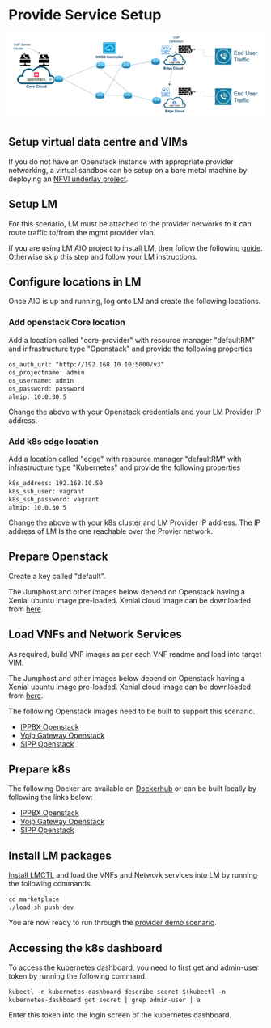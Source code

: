 # Provide Service Setup

![VoIP Service](/docs/images/provider-voip.PNG)

## Setup virtual data centre and VIMs

If you do not have an Openstack instance with appropriate provider networking, a virtual sandbox can be setup on a bare metal machine by deploying an [NFVI underlay project](https://github.com/accanto-systems/nfvi-environment). 

## Setup LM

For this scenario, LM must be attached to the provider networks to it can route traffic to/from the mgmt provider vlan. 

If you are using LM AIO project to install LM, then follow the following [guide](/docs/install-AIO.md). Otherwise skip this step and follow your LM instructions. 

## Configure locations in LM

Once AIO is up and running, log onto LM and create the following locations. 

### Add openstack Core location

Add a location called "core-provider" with resource manager "defaultRM" and infrastructure type "Openstack" and provide the following properties

```
os_auth_url: "http://192.168.10.10:5000/v3"
os_projectname: admin
os_username: admin
os_password: password
almip: 10.0.30.5
```

Change the above with your Openstack credentials and your LM Provider IP address. 

### Add k8s edge location

Add a location called "edge" with resource manager "defaultRM" with infrastructure type "Kubernetes" and provide the following properties

```
k8s_address: 192.168.10.50
k8s_ssh_user: vagrant
k8s_ssh_password: vagrant 
almip: 10.0.30.5

```

Change the above with your k8s cluster and LM Provider IP address. The IP address of LM Is the one reachable over the Provier network. 

## Prepare Openstack

Create a key called "default".

The Jumphost and other images below depend on Openstack having a Xenial ubuntu image pre-loaded. Xenial cloud image can be downloaded from [here](https://cloud-images.ubuntu.com/xenial/current/xenial-server-cloudimg-amd64-disk1.img).

## Load VNFs and Network Services

As required, build VNF images as per each VNF readme and load into target VIM.

The Jumphost and other images below depend on Openstack having a Xenial ubuntu image pre-loaded. Xenial cloud image can be downloaded from [here](https://cloud-images.ubuntu.com/xenial/current/xenial-server-cloudimg-amd64-disk1.img).

The following Openstack images need to be built to support this scenario. 
* [IPPBX Openstack](/vnfs/ip-pbx/VNFCs/asterisk-vnfc/VDUs/packer/openstack/Readme.md)
* [Voip Gateway Openstack](/vnfs/voip-gateway/VNFCs/kamailio-vnfc/VDUs/packer/openstack/Readme.md)
* [SIPP Openstack](/vnfs/sip-performance/VNFCs/sipp-vnfc/VDUs/packer/openstack/Readme.md)

## Prepare k8s

The following Docker are available on [Dockerhub](https://hub.docker.com/u/accanto) or can be built locally by following the links below: 
* [IPPBX Openstack](/vnfs/ip-pbx/VNFCs/asterisk-vnfc/VDUs/packer/docker/Readme.md)
* [Voip Gateway Openstack](/vnfs/voip-gateway/VNFCs/kamailio-vnfc/VDUs/packer/docker/Readme.md)
* [SIPP Openstack](/vnfs/sip-performance/VNFCs/sipp-vnfc/VDUs/packer/docker/Readme.md)

## Install LM packages

[Install LMCTL](/docs/install-lmctl.md) and load the VNFs and Network services into LM by running the following commands. 

```
cd marketplace
./load.sh push dev
```

You are now ready to run through the [provider demo scenario](/docs/provider-demo.md).

## Accessing the k8s dashboard

To access the kubernetes dashboard, you need to first get and admin-user token by running the following command. 

```
kubectl -n kubernetes-dashboard describe secret $(kubectl -n kubernetes-dashboard get secret | grep admin-user | a
```

Enter this token into the login screen of the kubernetes dashboard. 